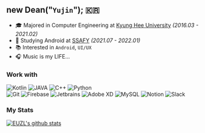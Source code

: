 ## new Dean("`Yujin`"); 🇰🇷 
- 🎓 Majored in Computer Engineering at [Kyung Hee University](https://khu.ac.kr) _(2016.03 - 2021.02)_
- 🤖 Studying Android at [SSAFY](https://www.ssafy.com/ksp/jsp/swp/swpMain.jsp) _(2021.07 - 2022.01)_
- 📚 Interested in `Android`, `UI/UX`
- 🎧 Music is my LIFE...


### Work with
![Kotlin](https://img.shields.io/badge/Kotlin-3843A9?style=for-the-badge&logoColor=white&logo=kotlin)
![JAVA](https://img.shields.io/badge/Java-D04232?style=for-the-badge&logoColor=white&logo=Java)
![C++](https://img.shields.io/badge/C++-5889C2?style=for-the-badge&logoColor=white&logo=c)
![Python](https://img.shields.io/badge/Python-F6BD3D?style=for-the-badge&logoColor=white&logo=python)<br>
![Git](https://img.shields.io/badge/Git-F05032?style=for-the-badge&logoColor=white&logo=git)
![Firebase](https://img.shields.io/badge/Firebase-FFCA28?style=for-the-badge&logoColor=white&logo=Firebase)
![Jetbrains](https://img.shields.io/badge/JetBrains-000000?style=for-the-badge&logoColor=white&logo=JetBrains)
![Adobe XD](https://img.shields.io/badge/Adobe_XD-FF26BE?style=for-the-badge&logoColor=white&logo=adobe%20xd)
![MySQL](https://img.shields.io/badge/MySQL-447A91?style=for-the-badge&logoColor=white&logo=mysql)
![Notion](https://img.shields.io/badge/Notion-000000?style=for-the-badge&logoColor=white&logo=notion)
![Slack](https://img.shields.io/badge/Slack-4A154B?style=for-the-badge&logoColor=white&logo=slack)
<!-- Badges are made with shields.io -->


### My Stats
[![EUZL's github stats](https://github-readme-stats.vercel.app/api?username=euzl&cound_private=true&show_icons=true)](https://github.com/anuraghazra/github-readme-stats)
